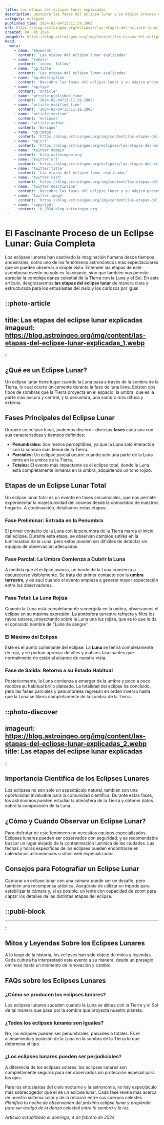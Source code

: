 ```yaml
---
title: Las etapas del eclipse lunar explicadas
description: Descubre las fases del eclipse lunar y su mágico proceso en nuestro artículo claro y detallado. Aprende cómo y cuándo observar este fenómeno único.
category: eclipses
published_time: 2024-02-04T15:11:29.280Z
url: https://blog.astroingeo.org/eclipses/las-etapas-del-eclipse-lunar-explicadas
created: 04 Feb 2024
imageUrl: https://blog.astroingeo.org/img/content/las-etapas-del-eclipse-lunar-explicadas_1.webp
head:
  meta:
    - name: 'keywords'
      content: 'Las etapas del eclipse lunar explicadas'
    - name: 'robots'
      content: 'index, follow'
    - name: 'og:title'
      content: 'Las etapas del eclipse lunar explicadas'
    - name: 'og:description'
      content: 'Descubre las fases del eclipse lunar y su mágico proceso en nuestro artículo claro y detallado. Aprende cómo y cuándo observar este fenómeno único.'
    - name: 'og:type'
      content: 'article'
    - name: 'article:published_time'
      content: '2024-02-04T15:11:29.280Z'
    - name: 'article:modified_time'
      content: '2024-02-04T15:11:29.280Z'
    - name: 'article:section'
      content: 'eclipses'
    - name: 'article:author'
      content: 'Enrique'
    - name: 'og:image'
      content: 'https://blog.astroingeo.org/img/content/las-etapas-del-eclipse-lunar-explicadas_1.webp'
    - name: 'og:url'
      content: 'https://blog.astroingeo.org/eclipses/las-etapas-del-eclipse-lunar-explicadas'
    - name: 'twitter:domain'
      content: 'blog.astroingeo.org'
    - name: 'twitter:url'
      content: 'https://blog.astroingeo.org/eclipses/las-etapas-del-eclipse-lunar-explicadas'
    - name: 'twitter:title'
      content: 'Las etapas del eclipse lunar explicadas'
    - name: 'twitter:card'
      content: 'https://blog.astroingeo.org/img/content/las-etapas-del-eclipse-lunar-explicadas_1.webp'
    - name: 'twitter:description'
      content: 'Descubre las fases del eclipse lunar y su mágico proceso en nuestro artículo claro y detallado. Aprende cómo y cuándo observar este fenómeno único.'
    - name: 'twitter:image'
      content: 'https://blog.astroingeo.org/img/content/las-etapas-del-eclipse-lunar-explicadas_1.webp'
    - name: 'copyright'
      content: '© 2024 blog.astroingeo.org'
---
```

# El Fascinante Proceso de un Eclipse Lunar: Guía Completa

Los eclipses lunares han cautivado la imaginación humana desde tiempos ancestrales, como uno de los fenómenos astronómicos más espectaculares que se pueden observar a simple vista. Entender las etapas de este asombroso evento no solo es fascinante, sino que también nos permite apreciar la compleja danza celestial de la Tierra con la Luna y el Sol. En este artículo, desglosaremos **las etapas del eclipse lunar** de manera clara y estructurada para los entusiastas del cielo y los curiosos por igual.


::photo-article
---
title: Las etapas del eclipse lunar explicadas
imageurl: https://blog.astroingeo.org/img/content/las-etapas-del-eclipse-lunar-explicadas_1.webp
---
::



## ¿Qué es un Eclipse Lunar?

Un eclipse lunar tiene lugar cuando la Luna pasa a través de la sombra de la Tierra, lo cual ocurre únicamente durante la fase de luna llena. Existen dos tipos de sombras que la Tierra proyecta en el espacio: la umbra, que es la parte más oscura y central, y la penumbra, una sombra más difusa y externa.

## Fases Principales del Eclipse Lunar

Durante un eclipse lunar, podemos discernir diversas **fases** cada una con sus características y tiempos definidos:

- **Penumbrales:** Son menos perceptibles, ya que la Luna solo interactúa con la sombra más tenue de la Tierra.
- **Parciales:** Un eclipse parcial ocurre cuando solo una parte de la Luna entra en la umbra de la Tierra.
- **Totales:** El evento más impactante es el eclipse total, donde la Luna está completamente inmersa en la umbra, adquiriendo un tono rojizo.

## Etapas de un Eclipse Lunar Total

Un eclipse lunar total es un evento en fases secuenciales, que nos permite experimentar la majestuosidad del cosmos desde la comodidad de nuestros hogares. A continuación, detallamos estas etapas:

### Fase Preliminar: Entrada en la Penumbra

El primer contacto de la Luna con la penumbra de la Tierra marca el inicio del eclipse. Durante esta etapa, se observan cambios sutiles en la luminosidad de la Luna, pero estos pueden ser difíciles de detectar sin equipos de observación adecuados.

### Fase Parcial: La Umbra Comienza a Cubrir la Luna

A medida que el eclipse avanza, un borde de la Luna comienza a oscurecerse visiblemente. Se trata del primer contacto con la **umbra terrestre**, y es aquí cuando el evento empieza a generar mayor expectación entre los observadores.

### Fase Total: La Luna Rojiza

Cuando la Luna está completamente sumergida en la umbra, observamos el eclipse en su máxima expresión. La atmósfera terrestre refracta y filtra los rayos solares, proyectando sobre la Luna una luz rojiza, que es lo que le da el conocido nombre de "Luna de sangre".

### El Máximo del Eclipse

Este es el punto culminante del eclipse. La **Luna** se teñirá completamente de rojo, y se podrán apreciar detalles y matices fascinantes que normalmente no están al alcance de nuestra vista.

### Fase de Salida: Retorno a su Estado Habitual

Posteriormente, la Luna comienza a emerger de la umbra y poco a poco recobra su habitual brillo plateado. La totalidad del eclipse ha concluido, pero las fases parciales y penumbrales regresan en orden inverso hasta que la Luna se libera completamente de la sombra de la Tierra.


::photo-discover
---
imageurl: https://blog.astroingeo.org/img/content/las-etapas-del-eclipse-lunar-explicadas_2.webp
title: Las etapas del eclipse lunar explicadas
---
::



## Importancia Científica de los Eclipses Lunares

Los eclipses no son solo un espectáculo natural, también son una oportunidad invaluable para la comunidad científica. Durante estas fases, los astrónomos pueden estudiar la atmósfera de la Tierra y obtener datos sobre la composición de la Luna.

## ¿Cómo y Cuándo Observar un Eclipse Lunar?

Para disfrutar de este fenómeno no necesitas equipos especializados. Eclipses lunares pueden ser observados con seguridad, y es recomendable buscar un lugar alejado de la contaminación lumínica de las ciudades. Las fechas y horas específicas de los eclipses pueden encontrarse en calendarios astronómicos o sitios web especializados.

## Consejos para Fotografiar un Eclipse Lunar

Capturar un eclipse lunar con una cámara puede ser un desafío, pero también una recompensa artística. Asegúrate de utilizar un trípode para estabilizar la cámara y, si es posible, un lente con capacidad de zoom para captar los detalles de las distintas etapas del eclipse.


  ::publi-block
  ---
  ---
  ::
  
  

## Mitos y Leyendas Sobre los Eclipses Lunares

A lo largo de la historia, los eclipses han sido objeto de mitos y leyendas. Cada cultura ha interpretado este evento a su manera, desde un presagio ominoso hasta un momento de renovación y cambio.

## FAQs sobre los Eclipses Lunares

### ¿Cómo se producen los eclipses lunares?
Los eclipses lunares suceden cuando la Luna se alinea con la Tierra y el Sol de tal manera que pasa por la sombra que proyecta nuestro planeta.

### ¿Todos los eclipses lunares son iguales?
No, los eclipses pueden ser penumbrales, parciales o totales. Es el alineamiento y posición de la Luna en la sombra de la Tierra lo que determina el tipo.

### ¿Los eclipses lunares pueden ser perjudiciales?
A diferencia de los eclipses solares, los eclipses lunares son completamente seguros para ser observados sin protección especial para los ojos.

Para los entusiastas del cielo nocturno y la astronomía, no hay espectáculo más sobrecogedor que el de un eclipse lunar. Cada fase revela más acerca de nuestro sistema solar y de la relación entre sus cuerpos celestes. _Planifica tu noche de observación del próximo eclipse lunar y prepárate para ser testigo de la danza celestial entre la sombra y la luz._

_Artículo actualizado el domingo, 4 de febrero de 2024_